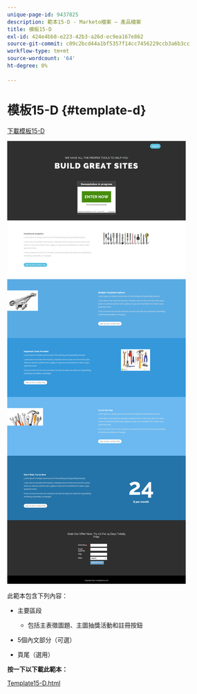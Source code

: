 ```yaml
---
unique-page-id: 9437825
description: 範本15-D - Marketo檔案 — 產品檔案
title: 模板15-D
exl-id: 424e4bb8-e223-42b3-a26d-ec9ea167e862
source-git-commit: c09c2bcd44a1bf5357f14cc7456229ccb3a6b3cc
workflow-type: tm+mt
source-wordcount: '64'
ht-degree: 0%

---
```


# 模板15-D {#template-d}

[下載模板15-D](https://docs.marketo.com/download/attachments/9437825/template-15d.html?version=1&amp;modificationdate=1438980509000&amp;api=v2)

![](assets/image2015-8-13-13-3a56-3a26.png)

此範本包含下列內容：

* 主要區段

   * 包括主表徵圖題、主圖抽獎活動和註冊按鈕

* 5個內文部分（可選）
* 頁尾（選用）

**按一下以下載此範本：**

[Template15-D.html](https://docs.marketo.com/download/attachments/9437825/template-15d.html?version=1&amp;modificationdate=1438980509000&amp;api=v2)
